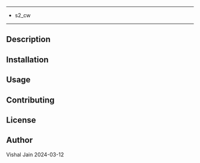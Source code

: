 **********************************************
* s2_cw
**********************************************

## Description

## Installation

## Usage

## Contributing

## License

## Author
Vishal Jain
2024-03-12
